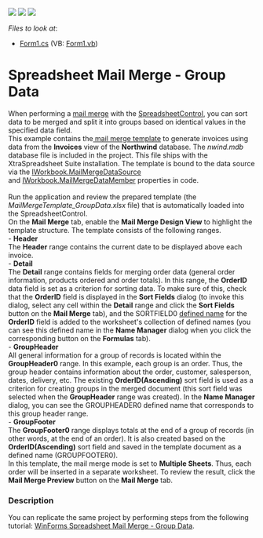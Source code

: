 <!-- default badges list -->
![](https://img.shields.io/endpoint?url=https://codecentral.devexpress.com/api/v1/VersionRange/128614057/14.1.3%2B)
[![](https://img.shields.io/badge/Open_in_DevExpress_Support_Center-FF7200?style=flat-square&logo=DevExpress&logoColor=white)](https://supportcenter.devexpress.com/ticket/details/T110288)
[![](https://img.shields.io/badge/📖_How_to_use_DevExpress_Examples-e9f6fc?style=flat-square)](https://docs.devexpress.com/GeneralInformation/403183)
<!-- default badges end -->
<!-- default file list -->
*Files to look at*:

* [Form1.cs](./CS/DXApplication1/Form1.cs) (VB: [Form1.vb](./VB/DXApplication1/Form1.vb))
<!-- default file list end -->
# Spreadsheet Mail Merge - Group Data


When performing a <a href="http://help.devexpress.com/#WindowsForms/CustomDocument16257">mail merge</a> with the <a href="http://help.devexpress.com/#WindowsForms/clsDevExpressXtraSpreadsheetSpreadsheetControltopic">SpreadsheetControl</a>, you can sort data to be merged and split it into groups based on identical values in the specified data field.<br>This example contains the<a href="http://help.devexpress.com/#WindowsForms/CustomDocument17018"> mail merge template</a> to generate invoices using data from the <strong>Invoices</strong> view of the <strong>Northwind</strong> database. The <em>nwind.mdb</em> database file is included in the project. This file ships with the XtraSpreadsheet Suite installation. The template is bound to the data source via the <a href="http://help.devexpress.com/#CoreLibraries/DevExpressSpreadsheetIWorkbook_MailMergeDataSourcetopic">IWorkbook.MailMergeDataSource</a> and <a href="http://help.devexpress.com/#CoreLibraries/DevExpressSpreadsheetIWorkbook_MailMergeDataMembertopic">IWorkbook.MailMergeDataMember</a> properties in code.<br><br>Run the application and review the prepared template (the <em>MailMergeTemplate_GroupData.xlsx</em> file) that is automatically loaded into the SpreadsheetControl.<br>On the <strong>Mail Merge</strong> tab, enable the <strong>Mail Merge Design View</strong> to highlight the template structure. The template consists of the following ranges.<br>- <strong>Header</strong><br>The <strong>Header</strong> range contains the current date to be displayed above each invoice.<br>- <strong>Detail<br></strong>The <strong>Detail</strong> range contains fields for merging order data (general order information, products ordered and order totals). In this range, the <strong>OrderID</strong> data field is set as a criterion for sorting data. To make sure of this, check that the <strong>OrderID</strong> field is displayed in the <strong>Sort Fields</strong> dialog (to invoke this dialog, select any cell within the <strong>Detail</strong> range and click the <strong>Sort Fields</strong> button on the <strong>Mail Merge</strong> tab), and the SORTFIELD0 <a href="http://help.devexpress.com/#WindowsForms/CustomDocument14691">defined name</a> for the <strong>OrderID</strong> field is added to the worksheet's collection of defined names (you can see this defined name in the <strong>Name Manager</strong> dialog when you click the corresponding button on the <strong>Formulas</strong> tab).<br>- <strong>GroupHeader<br></strong>All general information for a group of records is located within the <strong>GroupHeader0</strong> range. In this example, each group is an order. Thus, the group header contains information about the order, customer, salesperson, dates, delivery, etc. The existing <strong>OrderID(Ascending)</strong> sort field is used as a criterion for creating groups in the merged document (this sort field was selected when the <strong>GroupHeader</strong> range was created). In the <strong>Name Manager</strong> dialog, you can see the GROUPHEADER0 defined name that corresponds to this group header range.<br>- <strong>GroupFooter</strong><br>The <strong>GroupFooter0</strong> range displays totals at the end of a group of records (in other words, at the end of an order). It is also created based on the <strong>OrderID(Ascending)</strong> sort field and saved in the template document as a defined name (GROUPFOOTER0).<br>In this template, the mail merge mode is set to <strong>Multiple Sheets</strong>. Thus, each order will be inserted in a separate worksheet. To review the result, click the <strong>Mail Merge Preview</strong> button on the <strong>Mail Merge</strong> tab.


<h3>Description</h3>

You can replicate the same project by performing steps from the following tutorial: <a href="http://help.devexpress.com/#WindowsForms/CustomDocument16986">WinForms Spreadsheet Mail Merge - Group Data</a>.

<br/>


